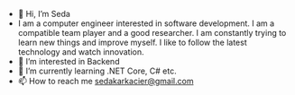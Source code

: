 - 👋 Hi, I’m Seda
- I am a computer engineer interested in software development. I am a compatible team player and a
good researcher. I am constantly trying to learn new things and improve myself. I like to follow the
latest technology and watch innovation.
- 👀 I’m interested in Backend
- 🌱 I’m currently learning .NET Core, C# etc.
- 📫 How to reach me sedakarkacier@gmail.com

<!---
Skarkacier/Skarkacier is a ✨ special ✨ repository because its `README.md` (this file) appears on your GitHub profile.
You can click the Preview link to take a look at your changes.
--->
